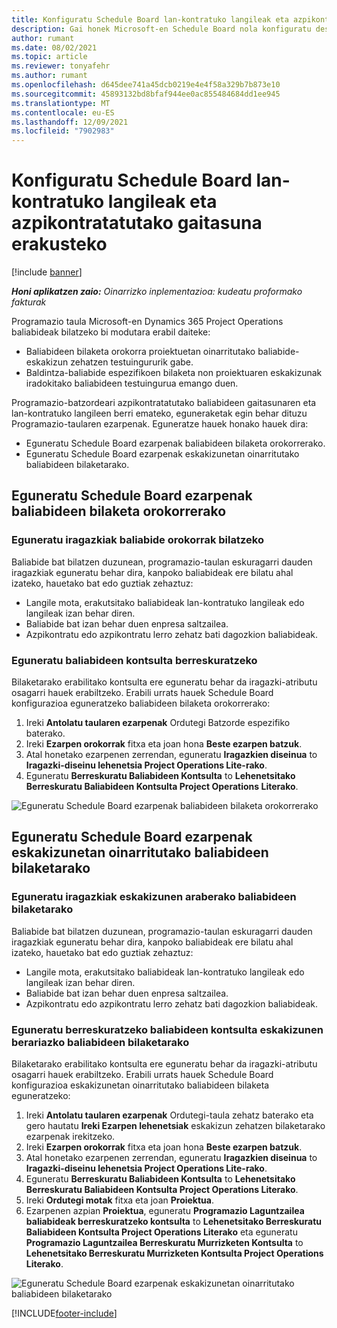 ```yaml
---
title: Konfiguratu Schedule Board lan-kontratuko langileak eta azpikontratatutako gaitasuna erakusteko
description: Gai honek Microsoft-en Schedule Board nola konfiguratu deskribatzen du Dynamics 365 Project Operations azpikontratatutako baliabideen gaitasuna erakusteko proiektuaren baliabideen eskakizunak betetzean.
author: rumant
ms.date: 08/02/2021
ms.topic: article
ms.reviewer: tonyafehr
ms.author: rumant
ms.openlocfilehash: d645dee741a45dcb0219e4e4f58a329b7b873e10
ms.sourcegitcommit: 45893132bd8bfaf944ee0ac855484684dd1ee945
ms.translationtype: MT
ms.contentlocale: eu-ES
ms.lasthandoff: 12/09/2021
ms.locfileid: "7902983"
---
```

# <a name="configure-schedule-board-to-show-contract-workers-and-subcontracted-capacity"></a>Konfiguratu Schedule Board lan-kontratuko langileak eta azpikontratatutako gaitasuna erakusteko 

[!include [banner](../../includes/dataverse-preview.md)]

_**Honi aplikatzen zaio:** Oinarrizko inplementazioa: kudeatu proformako fakturak_

Programazio taula Microsoft-en Dynamics 365 Project Operations baliabideak bilatzeko bi modutara erabil daiteke:

- Baliabideen bilaketa orokorra proiektuetan oinarritutako baliabide-eskakizun zehatzen testuingururik gabe.
- Baldintza-baliabide espezifikoen bilaketa non proiektuaren eskakizunak iradokitako baliabideen testuingurua emango duen.

Programazio-batzordeari azpikontratatutako baliabideen gaitasunaren eta lan-kontratuko langileen berri emateko, eguneraketak egin behar dituzu Programazio-taularen ezarpenak. Eguneratze hauek honako hauek dira: 
- Eguneratu Schedule Board ezarpenak baliabideen bilaketa orokorrerako.
- Eguneratu Schedule Board ezarpenak eskakizunetan oinarritutako baliabideen bilaketarako.

## <a name="update-schedule-board-settings-for-general-resource-search"></a>Eguneratu Schedule Board ezarpenak baliabideen bilaketa orokorrerako
### <a name="update-filters-for-general-resource-search"></a>Eguneratu iragazkiak baliabide orokorrak bilatzeko
Baliabide bat bilatzen duzunean, programazio-taulan eskuragarri dauden iragazkiak eguneratu behar dira, kanpoko baliabideak ere bilatu ahal izateko, hauetako bat edo guztiak zehaztuz:
  - Langile mota, erakutsitako baliabideak lan-kontratuko langileak edo langileak izan behar diren.
  - Baliabide bat izan behar duen enpresa saltzailea.
  - Azpikontratu edo azpikontratu lerro zehatz bati dagozkion baliabideak.
    
### <a name="update-retrieve-resource-query"></a>Eguneratu baliabideen kontsulta berreskuratzeko
Bilaketarako erabilitako kontsulta ere eguneratu behar da iragazki-atributu osagarri hauek erabiltzeko. Erabili urrats hauek Schedule Board konfigurazioa eguneratzeko baliabideen bilaketa orokorrerako:  
1. Ireki **Antolatu taularen ezarpenak** Ordutegi Batzorde espezifiko baterako.
2. Ireki **Ezarpen orokorrak** fitxa eta joan hona **Beste ezarpen batzuk**.
3. Atal honetako ezarpenen zerrendan, eguneratu **Iragazkien diseinua** to **Iragazki-diseinu lehenetsia Project Operations Lite-rako**.
4. Eguneratu **Berreskuratu Baliabideen Kontsulta** to **Lehenetsitako Berreskuratu Baliabideen Kontsulta Project Operations Literako**.

![Eguneratu Schedule Board ezarpenak baliabideen bilaketa orokorrerako](../media/BoardSettings.png)  

## <a name="update-schedule-board-settings-for-requirementbased-resource-search"></a>Eguneratu Schedule Board ezarpenak eskakizunetan oinarritutako baliabideen bilaketarako
### <a name="update-filters-for-requirement-specific-resource-search"></a>Eguneratu iragazkiak eskakizunen araberako baliabideen bilaketarako 
Baliabide bat bilatzen duzunean, programazio-taulan eskuragarri dauden iragazkiak eguneratu behar dira, kanpoko baliabideak ere bilatu ahal izateko, hauetako bat edo guztiak zehaztuz:
 - Langile mota, erakutsitako baliabideak lan-kontratuko langileak edo langileak izan behar diren.
 - Baliabide bat izan behar duen enpresa saltzailea.
 - Azpikontratu edo azpikontratu lerro zehatz bati dagozkion baliabideak.

### <a name="update-retrieve-resource-query-for-requirement-specific-resource-search"></a>Eguneratu berreskuratzeko baliabideen kontsulta eskakizunen berariazko baliabideen bilaketarako 
Bilaketarako erabilitako kontsulta ere eguneratu behar da iragazki-atributu osagarri hauek erabiltzeko. Erabili urrats hauek Schedule Board konfigurazioa eskakizunetan oinarritutako baliabideen bilaketa eguneratzeko:

1. Ireki **Antolatu taularen ezarpenak** Ordutegi-taula zehatz baterako eta gero hautatu **Ireki Ezarpen lehenetsiak** eskakizun zehatzen bilaketarako ezarpenak irekitzeko.
2. Ireki **Ezarpen orokorrak** fitxa eta joan hona **Beste ezarpen batzuk**.
3. Atal honetako ezarpenen zerrendan, eguneratu **Iragazkien diseinua** to **Iragazki-diseinu lehenetsia Project Operations Lite-rako**.
4. Eguneratu **Berreskuratu Baliabideen Kontsulta** to **Lehenetsitako Berreskuratu Baliabideen Kontsulta Project Operations Literako**.
5. Ireki **Ordutegi motak** fitxa eta joan **Proiektua**.
6. Ezarpenen azpian **Proiektua**, eguneratu **Programazio Laguntzailea baliabideak berreskuratzeko kontsulta** to **Lehenetsitako Berreskuratu Baliabideen Kontsulta Project Operations Literako** eta eguneratu **Programazio Laguntzailea Berreskuratu Murrizketen Kontsulta** to **Lehenetsitako Berreskuratu Murrizketen Kontsulta Project Operations Literako**.

![Eguneratu Schedule Board ezarpenak eskakizunetan oinarritutako baliabideen bilaketarako](../media/SASettings.png)  

[!INCLUDE[footer-include](../../includes/footer-banner.md)]
